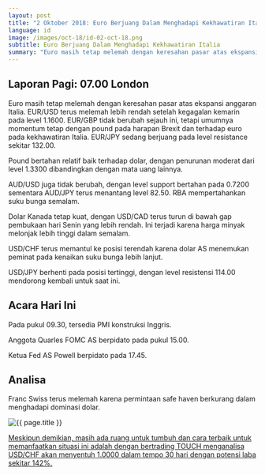 ```yaml
---
layout: post
title: "2 Oktober 2018: Euro Berjuang Dalam Menghadapi Kekhawatiran Italia"
language: id
image: /images/oct-18/id-02-oct-18.png
subtitle: Euro Berjuang Dalam Menghadapi Kekhawatiran Italia
summary: "Euro masih tetap melemah dengan keresahan pasar atas ekspansi anggaran Italia. EUR/USD terus melemah lebih rendah setelah kegagalan kemarin pada level 1.1600"
---
```

## Laporan Pagi: 07.00 London

Euro masih tetap melemah dengan keresahan pasar atas ekspansi anggaran Italia. EUR/USD terus melemah lebih rendah setelah kegagalan kemarin pada level 1.1600. EUR/GBP tidak berubah sejauh ini, tetapi umumnya momentum tetap dengan pound pada harapan Brexit dan terhadap euro pada kekhawatiran Italia. EUR/JPY sedang berjuang pada level resistance sekitar 132.00.

Pound bertahan relatif baik terhadap dolar, dengan penurunan moderat dari level 1.3300 dibandingkan dengan mata uang lainnya.

AUD/USD juga tidak berubah, dengan level support bertahan pada 0.7200 sementara AUD/JPY terus menantang level 82.50. RBA mempertahankan suku bunga semalam.

Dolar Kanada tetap kuat, dengan USD/CAD terus turun di bawah gap pembukaan hari Senin yang lebih rendah. Ini terjadi karena harga minyak melonjak lebih tinggi dalam semalam.

USD/CHF terus memantul ke posisi terendah karena dolar AS menemukan peminat pada kenaikan suku bunga lebih lanjut.

USD/JPY berhenti pada posisi tertinggi, dengan level resistensi 114.00 mendorong kembali untuk saat ini.

## Acara Hari Ini

Pada pukul 09.30, tersedia PMI konstruksi Inggris.

Anggota Quarles FOMC AS berpidato pada pukul 15.00.

Ketua Fed AS Powell berpidato pada 17.45.

## Analisa

Franc Swiss terus melemah karena permintaan safe haven berkurang dalam menghadapi dominasi dolar.

<img src="{{ site.url }}/images/oct-18/id-02-oct-18.png" alt="{{ page.title }}" title="{{ page.title }}">

<a href="%LINK%%currency=USD&market=forex&underlying=frxUSDCHF&formname=touchnotouch&duration_amount=30&duration_units=d&amount=10&amount_type=stake&expiry_type=duration&barrier=1.0000" target="_blank">Meskipun demikian, masih ada ruang untuk tumbuh dan cara terbaik untuk memanfaatkan situasi ini adalah dengan bertrading TOUCH menganalisa USD/CHF akan menyentuh 1.0000 dalam tempo 30 hari dengan potensi laba sekitar 142%.</a>
